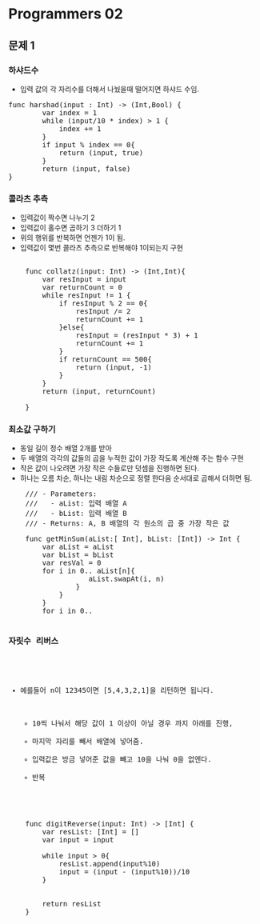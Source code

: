 
# Programmers 02

## 문제 1

### 하샤드수
- 입력 값의 각 자리수를 더해서 나눴을때 떨어지면 하샤드 수임.
<pre>
func harshad(input : Int) -> (Int,Bool)	{
        var index = 1
        while (input/10 * index) > 1 {
            index += 1
        }
        if input % index == 0{
            return (input, true)
        }
        return (input, false)
}
</pre>
 

### 콜라츠 추측    
- 입력값이 짝수면 나누기 2
- 입력값이 홀수면 곱하기 3 더하기 1
- 위의 행위를 반복하면 언젠가 1이 됨.
- 입력값이 몇번 콜라츠 추측으로 반복해야 1이되는지 구현
<pre>    
    func collatz(input: Int) -> (Int,Int){
        var resInput = input
        var returnCount = 0   
        while resInput != 1 {
            if resInput % 2 == 0{
                resInput /= 2
                returnCount += 1
            }else{
                resInput = (resInput * 3) + 1
                returnCount += 1
            }
            if returnCount == 500{
                return (input, -1)
            }
        }
        return (input, returnCount)
        
    }
</pre>

### 최소값 구하기    
- 동일 길이 정수 배열 2개를 받아
- 두 배열의 각각의 값들의 곱을 누적한 값이 가장 작도록 계산해 주는 함수 구현
- 작은 값이 나오려면 가장 작은 수들로만 덧셈을 진행하면 된다.
- 하나는 오름 차순, 하나는 내림 차순으로 정렬 한다음 순서대로 곱해서 더하면 됨.
<pre>
    /// - Parameters:
    ///   - aList: 입력 배열 A
    ///   - bList: 입력 배열 B
    /// - Returns: A, B 배열의 각 원소의 곱 중 가장 작은 값
</pre>
<pre>
    func getMinSum(aList:[ Int], bList: [Int]) -> Int {
        var aList = aList
        var bList = bList
        var resVal = 0
        for i in 0..<aList.count{// A 배열 오름 차순으로 정렬.
            for n in i+1..<aList.count{
                if aList[i] > aList[n]{
                   aList.swapAt(i, n)
                }
            }
        }
        for i in 0..<bList.count{// B 배열 내림 차순으로 정렬.
            for n in i+1..<bList.count{
                if bList[i] < bList[n]{
                    bList.swapAt(i, n)
                }
            }
        }
        for i in 0..<aList.count{
           resVal += aList[i] * bList[i]
        }
        return resVal
    }
</pre>

### 자릿수 리버스

- 예를들어 n이 12345이면 [5,4,3,2,1]을 리턴하면 됩니다.
    
    - 10씩 나눠서 해당 값이 1 이상이 아닐 경우 까지 아래를 진행,
    - 마지막 자리를 빼서 배열에 넣어줌.
    - 입력값은 방금 넣어준 값을 빼고 10을 나눠 0을 없엔다.
    - 반복
<pre>
    func digitReverse(input: Int) -> [Int] {
        var resList: [Int] = []
        var input = input
        
        while input > 0{
            resList.append(input%10)
            input = (input - (input%10))/10 
        }
        

        return resList
    }
</pre>
